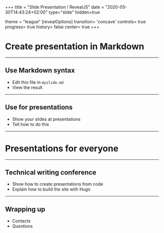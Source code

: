 +++
title = "Slide Presentation ! RevealJS"
date = "2020-05-30T14:43:24+02:00"
type="slide"
hidden=true

theme = "league"
[revealOptions]
transition= 'concave'
controls= true
progress= true
history= false
center= true
+++

# Create presentation in Markdown

___

## Use Markdown syntax

- Edit this file in `myslide.md`
- View the result

___

## Use for presentations

- Show your slides at presentations
- Tell how to do this

---

# Presentations for everyone

___

## Technical writing conference

- Show how to create presentations from code
- Explain how to build the site with Hugo

___

## Wrapping up

- Contacts
- Questions